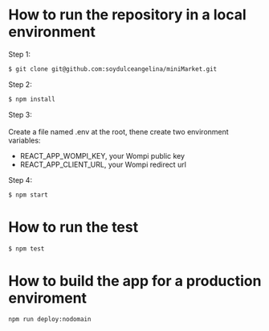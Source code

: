 # How to run the repository in a local environment

Step 1: 
```sh
$ git clone git@github.com:soydulceangelina/miniMarket.git
```

Step 2:
```sh
$ npm install
```

Step 3: <br/><br/>
Create a file named .env at the root, thene create two environment variables:
- REACT_APP_WOMPI_KEY, your Wompi public key
- REACT_APP_CLIENT_URL, your Wompi redirect url

Step 4:
```sh
$ npm start
```

# How to run the test

```sh
$ npm test
```

# How to build the app for a production enviroment 

```sh
npm run deploy:nodomain
```